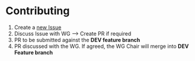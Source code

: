 # Contributing

1. Create a [new Issue](https://github.com/Green-Software-Foundation/green-software-principles/issues/new)
2. Discuss Issue with WG --> Create PR if required
3. PR to be submitted against the **DEV feature branch**
4. PR discussed with the WG. If agreed, the WG Chair will merge into **DEV Feature branch**